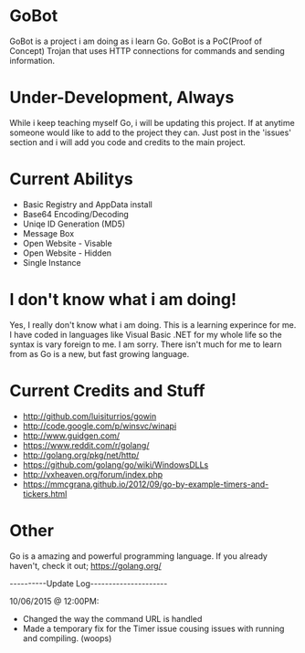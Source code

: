 # GoBot

GoBot is a project i am doing as i learn Go. GoBot is a PoC(Proof of Concept) Trojan that uses HTTP connections for commands and sending information.

# Under-Development, Always

While i keep teaching myself Go, i will be updating this project. If at anytime someone would like to add to the project they can. Just post in the 'issues' section and i will add you code and credits to the main project.

# Current Abilitys

* Basic Registry and AppData install
* Base64 Encoding/Decoding
* Uniqe ID Generation (MD5)
* Message Box
* Open Website - Visable
* Open Website - Hidden
* Single Instance

# I don't know what i am doing!

Yes, I really don't know what i am doing. This is a learning experince for me. I have coded in languages like Visual Basic .NET for my whole life so the syntax is vary foreign to me. I am sorry. There isn't much for me to learn from as Go is a new, but fast growing language.

# Current Credits and Stuff

* http://github.com/luisiturrios/gowin
* http://code.google.com/p/winsvc/winapi
* http://www.guidgen.com/
* https://www.reddit.com/r/golang/
* http://golang.org/pkg/net/http/
* https://github.com/golang/go/wiki/WindowsDLLs
* http://vxheaven.org/forum/index.php
* https://mmcgrana.github.io/2012/09/go-by-example-timers-and-tickers.html

# Other

Go is a amazing and powerful programming language. If you already haven't, check it out; https://golang.org/


----------Update Log---------------------

10/06/2015 @ 12:00PM:
-  Changed the way the command URL is handled
-  Made a temporary fix for the Timer issue cousing issues with running and compiling. (woops)
